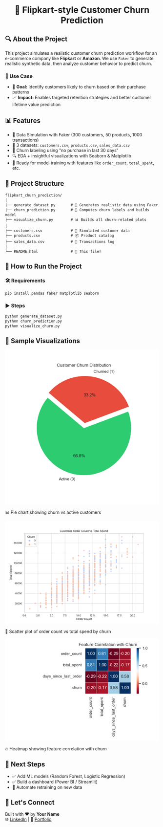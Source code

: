 
<!DOCTYPE html>
<html lang="en">
<head>
    <meta charset="UTF-8">
    
</head>
<body>

<h1 align="center">🛒 Flipkart-style Customer Churn Prediction</h1>

<h2>🔍 About the Project</h2>
<p>This project simulates a realistic customer churn prediction workflow for an e-commerce company like <strong>Flipkart</strong> or <strong>Amazon</strong>. We use <code>Faker</code> to generate realistic synthetic data, then analyze customer behavior to predict churn.</p>

<h3>💼 Use Case</h3>
<ul>
    <li>🧠 <strong>Goal:</strong> Identify customers likely to churn based on their purchase patterns</li>
    <li>📈 <strong>Impact:</strong> Enables targeted retention strategies and better customer lifetime value prediction</li>
</ul>

<h2>📊 Features</h2>
<ul>
    <li>🧪 Data Simulation with Faker (300 customers, 50 products, 1000 transactions)</li>
    <li>📁 3 datasets: <code>customers.csv</code>, <code>products.csv</code>, <code>sales_data.csv</code></li>
    <li>🧠 Churn labeling using "no purchase in last 30 days"</li>
    <li>🔍 EDA + insightful visualizations with Seaborn & Matplotlib</li>
    <li>🤖 Ready for model training with features like <code>order_count</code>, <code>total_spent</code>, etc.</li>
</ul>

<h2>📂 Project Structure</h2>
<pre><code>flipkart_churn_prediction/
│
├── generate_dataset.py       # 📄 Generates realistic data using Faker
├── churn_prediction.py       # 🤖 Computes churn labels and builds model
├── visualize_churn.py        # 📊 Builds all churn-related plots
│
├── customers.csv             # 👥 Simulated customer data
├── products.csv              # 📦 Product catalog
├── sales_data.csv            # 🛒 Transactions log
│
└── README.html               # 📘 This file!
</code></pre>

<h2>🚀 How to Run the Project</h2>

<h3>🛠 Requirements</h3>
<pre><code>pip install pandas faker matplotlib seaborn</code></pre>

<h3>▶️ Steps</h3>
<pre><code>python generate_dataset.py
python churn_prediction.py
python visualize_churn.py
</code></pre>

<h2>📸 Sample Visualizations</h2>

<div class="image-container">
    <img src="images/pie_chart.png" alt="Churn Pie Chart">
    <p class="image-caption">📊 Pie chart showing churn vs active customers</p>
</div>

<div class="image-container">
    <img src="images/scatter_plot.png" alt="Order vs Spend">
    <p class="image-caption">🎯 Scatter plot of order count vs total spend by churn</p>
</div>

<div class="image-container">
    <img src="images/heatmap.png" alt="Feature Correlation Heatmap">
    <p class="image-caption">🔥 Heatmap showing feature correlation with churn</p>
</div>

<h2>📌 Next Steps</h2>
<ul>
    <li>✅ Add ML models (Random Forest, Logistic Regression)</li>
    <li>✅ Build a dashboard (Power BI / Streamlit)</li>
    <li>🔄 Automate retraining on new data</li>
</ul>

<h2>🤝 Let's Connect</h2>
<p>Built with ❤️ by <strong>Your Name</strong><br>
🌐 <a href="https://www.linkedin.com/in/divyanshu0519/" target="_blank">LinkedIn</a> |
💼 <a href="https://my-portfolio-page-sage.vercel.app/" target="_blank">Portfolio</a></p>

</body>
</html>
